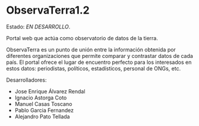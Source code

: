 ObservaTerra1.2
=============

Estado: _EN DESARROLLO_.

Portal web que actúa como observatorio de datos de la tierra. 

ObservaTerra es un punto de unión entre la información obtenida por diferentes organizaciones que permite comparar y contrastar datos de cada país. El portal ofrece el lugar de encuentro perfecto para los interesados en estos datos: periodistas, políticos, estadísticos, personal de ONGs, etc. 

Desarrolladores:
* Jose Enrique Álvarez Rendal
* Ignacio Astorga Coto
* Manuel Casas Toscano
* Pablo Garcia Fernandez
* Alejandro Pato Tellada
